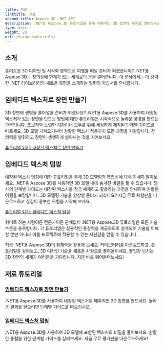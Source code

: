 ```yaml
---
title: 재료
linktitle: 재료
second_title: Aspose.3D .NET API
description: .NET용 Aspose.3D 튜토리얼을 통해 매혹적인 3D 장면의 세계를 열어보세요. 멋진 장면을 만들고 내장된 텍스처를 손쉽게 탐색하는 방법을 알아보세요.
type: docs
weight: 28
url: /ko/net/materials/
---
```

## 소개

흥미로운 3D 디자인 및 시각화 영역으로 여행을 떠날 준비가 되셨습니까? .NET용 Aspose.3D는 창의성에 한계가 없는 세계로의 문을 열어줍니다. 이 문서에서는 이 강력한 .NET 라이브러리의 새로운 측면을 소개하는 일련의 자습서를 안내합니다.

## 임베디드 텍스처로 장면 만들기

3D 장면에 생명을 불어넣을 준비가 되셨나요? .NET용 Aspose.3D를 사용하여 내장된 텍스처가 있는 장면을 만드는 방법에 대한 튜토리얼은 시각적으로 놀라운 풍경을 만드는 관문입니다. 초보자와 노련한 디자이너 모두를 위해 세심하게 제작된 단계별 가이드를 따르세요. 3D 모델 가져오기부터 원활한 텍스처 적용까지 모든 과정을 지원합니다. 창의력을 발휘하고 장면이 생생하게 살아나는 것을 지켜보세요.

[튜토리얼 읽기: 내장된 텍스처로 장면 만들기](./create-scene-embedded-texture/)

## 임베디드 텍스처 덤핑

내장된 텍스처 덤핑에 대한 튜토리얼을 통해 3D 모델링의 복잡성에 대해 자세히 알아보세요. .NET용 Aspose.3D를 사용하면 3D 모델 내에 숨겨진 비밀을 풀 수 있습니다. 당사의 단계별 가이드는 내장된 텍스처를 잠금 해제하고 활용하는 과정을 안내하여 원활한 여행을 보장합니다. 3D 모델링 기술을 향상할 준비가 되셨나요? 지금 무료 체험판을 다운로드하고 질감이 풍부한 모험을 시작해 보세요.

[튜토리얼 읽기: 임베디드 텍스처 덤핑](./dump-embedded-textures/)

취미로 하는 사람이든 전문가이든 관계없이 .NET용 Aspose.3D 튜토리얼은 모든 기술 수준을 충족합니다. 각 튜토리얼은 실용적인 통찰력을 제공하도록 설계되어 기술을 이해할 뿐만 아니라 이를 프로젝트에 적용할 수 있는 자신감을 얻을 수 있습니다.

지금 .NET용 Aspose.3D의 잠재력을 활용해 보세요. 라이브러리를 다운로드하고, 튜토리얼을 살펴보고, 3D 디자인 기술을 새로운 차원으로 끌어올리세요. 몰입감 넘치는 3D 장면의 세계가 여러분을 기다립니다. 지금 바로 뛰어들어보세요!
## 재료 튜토리얼
### [임베디드 텍스처로 장면 만들기](./create-scene-embedded-texture/)
.NET용 Aspose.3D를 사용하여 내장된 텍스처로 매혹적인 3D 장면을 만드세요. 놀라운 결과를 얻으려면 단계별 가이드를 따르십시오.
### [임베디드 텍스처 덤핑](./dump-embedded-textures/)
.NET용 Aspose.3D를 사용하여 3D 모델에 포함된 텍스처의 비밀을 풀어보세요. 원활한 통합을 위한 단계별 가이드를 살펴보세요. 지금 무료 평가판을 다운로드하세요!